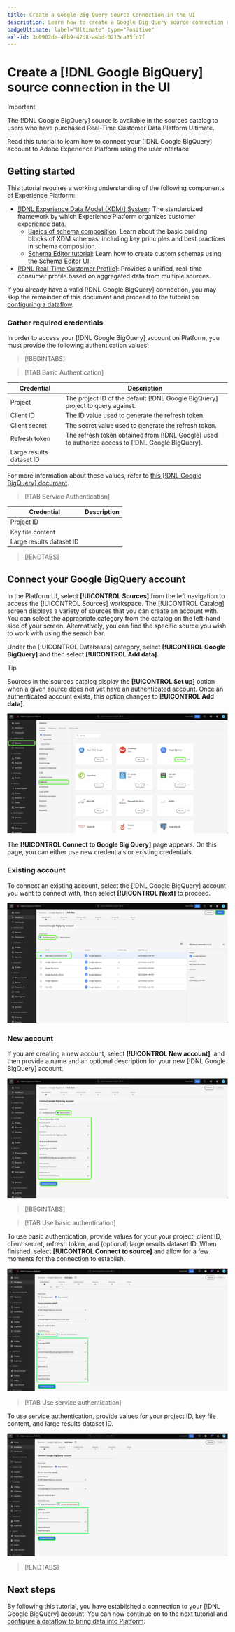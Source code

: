 ```yaml
---
title: Create a Google Big Query Source Connection in the UI
description: Learn how to create a Google Big Query source connection using the Adobe Experience Platform UI.
badgeUltimate: label="Ultimate" type="Positive"
exl-id: 3c0902de-48b9-42d8-a4bd-0213ca85fc7f
---
```

# Create a [!DNL Google BigQuery] source connection in the UI

>[!IMPORTANT]
>
>The [!DNL Google BigQuery] source is available in the sources catalog to users who have purchased Real-Time Customer Data Platform Ultimate.

Read this tutorial to learn how to connect your [!DNL Google BigQuery] account to Adobe Experience Platform using the user interface.

## Getting started

This tutorial requires a working understanding of the following components of Experience Platform:

* [[!DNL Experience Data Model (XDM)] System](../../../../../xdm/home.md): The standardized framework by which Experience Platform organizes customer experience data.
  * [Basics of schema composition](../../../../../xdm/schema/composition.md): Learn about the basic building blocks of XDM schemas, including key principles and best practices in schema composition.
  * [Schema Editor tutorial](../../../../../xdm/tutorials/create-schema-ui.md): Learn how to create custom schemas using the Schema Editor UI.
* [[!DNL Real-Time Customer Profile]](../../../../../profile/home.md): Provides a unified, real-time consumer profile based on aggregated data from multiple sources.

If you already have a valid [!DNL Google BigQuery] connection, you may skip the remainder of this document and proceed to the tutorial on [configuring a dataflow](../../dataflow/databases.md).

### Gather required credentials

In order to access your [!DNL Google BigQuery] account on Platform, you must provide the following authentication values:

>[!BEGINTABS]

>[!TAB Basic Authentication]

| Credential | Description |
| --- | --- |
| Project | The project ID of the default [!DNL Google BigQuery] project to query against. |
| Client ID | The ID value used to generate the refresh token. |
| Client secret | The secret value used to generate the refresh token. |
| Refresh token | The refresh token obtained from [!DNL Google] used to authorize access to [!DNL Google BigQuery]. |
| Large results dataset ID |

For more information about these values, refer to [this [!DNL Google BigQuery] document](https://cloud.google.com/storage/docs/json_api/v1/how-tos/authorizing).

>[!TAB Service Authentication]

| Credential | Description |
| --- | --- |
| Project ID |
| Key file content |
| Large results dataset ID |

>[!ENDTABS]

## Connect your Google BigQuery account

In the Platform UI, select **[!UICONTROL Sources]** from the left navigation to access the [!UICONTROL Sources] workspace. The [!UICONTROL Catalog] screen displays a variety of sources that you can create an account with. You can select the appropriate category from the catalog on the left-hand side of your screen. Alternatively, you can find the specific source you wish to work with using the search bar.

Under the [!UICONTROL Databases] category, select **[!UICONTROL Google BigQuery]** and then select **[!UICONTROL Add data]**.

>[!TIP]
>
>Sources in the sources catalog display the **[!UICONTROL Set up]** option when a given source does not yet have an authenticated account. Once an authenticated account exists, this option changes to **[!UICONTROL Add data]**.

![](../../../../images/tutorials/create/google-big-query/catalog.png)

The **[!UICONTROL Connect to Google Big Query]** page appears. On this page, you can either use new credentials or existing credentials.

### Existing account

To connect an existing account, select the [!DNL Google BigQuery] account you want to connect with, then select **[!UICONTROL Next]** to proceed.

![](../../../../images/tutorials/create/google-big-query/existing.png)

### New account

If you are creating a new account, select **[!UICONTROL New account]**, and then provide a name and an optional description for your new [!DNL Google BigQuery] account.

![](../../../../images/tutorials/create/google-big-query/new.png)

>[!BEGINTABS]

>[!TAB Use basic authentication]

To use basic authentication, provide values for your your project, client ID, client secret, refresh token, and (optional) large results dataset ID. When finished, select **[!UICONTROL Connect to source]** and allow for a few moments for the connection to establish.

![](../../../../images/tutorials/create/google-big-query/basic_auth.png)

>[!TAB Use service authentication]

To use service authentication, provide values for your project ID, key file content, and large results dataset ID.

![](../../../../images/tutorials/create/google-big-query/service_auth.png)

>[!ENDTABS]

## Next steps

By following this tutorial, you have established a connection to your [!DNL Google BigQuery] account. You can now continue on to the next tutorial and [configure a dataflow to bring data into Platform](../../dataflow/databases.md).
